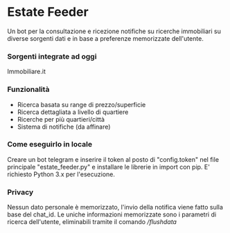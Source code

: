 # Estate Feeder
Un bot per la consultazione e ricezione notifiche su ricerche immobiliari su diverse sorgenti dati e in base a preferenze memorizzate dell'utente.

### Sorgenti integrate ad oggi
Immobiliare.it

### Funzionalità
- Ricerca basata su range di prezzo/superficie
- Ricerca dettagliata a livello di quartiere
- Ricerche per più quartieri/città
- Sistema di notifiche (da affinare)

### Come eseguirlo in locale
Creare un bot telegram e inserire il token al posto di "config.token" nel file principale "estate_feeder.py" e installare le librerie in import con pip.
E' richiesto Python 3.x per l'esecuzione.

### Privacy
Nessun dato personale è memorizzato, l'invio della notifica viene fatto sulla base del chat_id.
Le uniche informazioni memorizzate sono i parametri di ricerca dell'utente, eliminabili tramite il comando _/flushdata_
